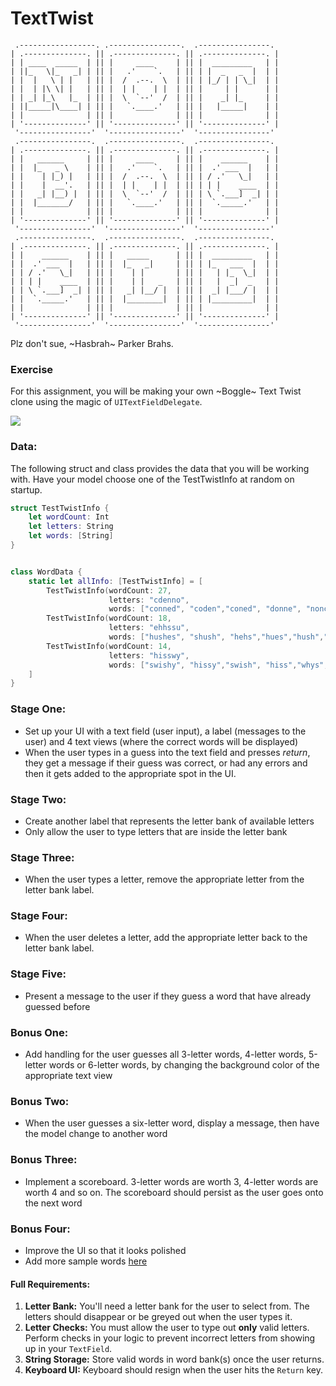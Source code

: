 # TextTwist

```
 .-----------------. .----------------.  .----------------. 
| .--------------. || .--------------. || .--------------. |
| | ____  _____  | || |     ____     | || |  _________   | |
| ||_   \|_   _| | || |   .'    `.   | || | |  _   _  |  | |
| |  |   \ | |   | || |  /  .--.  \  | || | |_/ | | \_|  | |
| |  | |\ \| |   | || |  | |    | |  | || |     | |      | |
| | _| |_\   |_  | || |  \  `--'  /  | || |    _| |_     | |
| ||_____|\____| | || |   `.____.'   | || |   |_____|    | |
| |              | || |              | || |              | |
| '--------------' || '--------------' || '--------------' |
 '----------------'  '----------------'  '----------------' 
 .----------------.  .----------------.  .----------------. 
| .--------------. || .--------------. || .--------------. |
| |   ______     | || |     ____     | || |    ______    | |
| |  |_   _ \    | || |   .'    `.   | || |  .' ___  |   | |
| |    | |_) |   | || |  /  .--.  \  | || | / .'   \_|   | |
| |    |  __'.   | || |  | |    | |  | || | | |    ____  | |
| |   _| |__) |  | || |  \  `--'  /  | || | \ `.___]  _| | |
| |  |_______/   | || |   `.____.'   | || |  `._____.'   | |
| |              | || |              | || |              | |
| '--------------' || '--------------' || '--------------' |
 '----------------'  '----------------'  '----------------' 
 .----------------.  .----------------.  .----------------. 
| .--------------. || .--------------. || .--------------. |
| |    ______    | || |   _____      | || |  _________   | |
| |  .' ___  |   | || |  |_   _|     | || | |_   ___  |  | |
| | / .'   \_|   | || |    | |       | || |   | |_  \_|  | |
| | | |    ____  | || |    | |   _   | || |   |  _|  _   | |
| | \ `.___]  _| | || |   _| |__/ |  | || |  _| |___/ |  | |
| |  `._____.'   | || |  |________|  | || | |_________|  | |
| |              | || |              | || |              | |
| '--------------' || '--------------' || '--------------' |
 '----------------'  '----------------'  '----------------' 
```

Plz don't sue, ~Hasbrah~ Parker Brahs.

### Exercise

For this assignment, you will be making your own ~Boggle~ Text Twist clone using the magic of ```UITextFieldDelegate```.

![](https://media.giphy.com/media/3ov9k7BAg80iXQkBji/giphy.gif)

### Data:

The following struct and class provides the data that you will be working with.  Have your model choose one of the TestTwistInfo at random on startup.

```swift
struct TestTwistInfo {
    let wordCount: Int
    let letters: String
    let words: [String]
}


class WordData {
    static let allInfo: [TestTwistInfo] = [
        TestTwistInfo(wordCount: 27,
                      letters: "cdenno",
                      words: ["conned", "coden","coned", "donne", "nonce","code","coed","cone","conn","deco","done","neon","node","none","once", "cod","con","den","doc","doe","don","end","eon","nod","ode","one"]),
        TestTwistInfo(wordCount: 18,
                      letters: "ehhssu",
                      words: ["hushes", "shush", "hehs","hues","hush","shes","sues","uses", "ess","heh","hes","hue","huh","she","shh","sue","use"]),
        TestTwistInfo(wordCount: 14,
                      letters: "hisswy",
                      words: ["swishy", "hissy","swish", "hiss","whys","wish","wiss","ywis", "his","shy","sis","why","wis"])
    ]
}

```


### Stage One:

- Set up your UI with a text field (user input), a label (messages to the user) and 4 text views (where the correct words will be displayed)
- When the user types in a guess into the text field and presses *return*, they get a message if their guess was correct, or had any errors and then it gets added to the appropriate spot in the UI.

### Stage Two:

- Create another label that represents the letter bank of available letters
- Only allow the user to type letters that are inside the letter bank


### Stage Three:

- When the user types a letter, remove the appropriate letter from the letter bank label.

### Stage Four:

- When the user deletes a letter, add the appropriate letter back to the letter bank label.

### Stage Five:

- Present a message to the user if they guess a word that have already guessed before


### Bonus One:

- Add handling for the user guesses all 3-letter words, 4-letter words, 5-letter words or 6-letter words, by changing the background color of the appropriate text view

### Bonus Two:
- When the user guesses a six-letter word, display a message, then have the model change to another word

### Bonus Three:
- Implement a scoreboard.  3-letter words are worth 3, 4-letter words are worth 4 and so on.  The scoreboard should persist as the user goes onto the next word

### Bonus Four:
- Improve the UI so that it looks polished
- Add more sample words [here](https://raw.githubusercontent.com/hackerrdave/text-twist/master/apps/textTwist/public/data/sets.json)

#### Full Requirements:

1. **Letter Bank:** You'll need a letter bank for the user to select from. The letters should disappear or be greyed out when the user types it.
2. **Letter Checks:** You must allow the user to type out **only** valid letters. Perform checks in your logic to prevent incorrect letters from showing up in your ```TextField```.
3. **String Storage:** Store valid words in word bank(s) once the user returns.
4. **Keyboard UI:** Keyboard should resign when the user hits the ```Return``` key.

